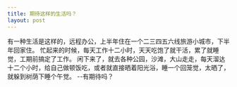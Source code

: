 ```yaml
---
title: 期待这样的生活吗？
layout: post
---
```

有一种生活是这样的，远程办公，上半年住在一个二三四五六线旅游小城市，下半年回家住。
  忙起来的时候，每天工作十二小时，天天吃饱了就干活，累了就睡觉，工期前搞定了工作。
  闲下来了，就去各种公园，沙滩，大山走走，每天溜达十二个小时，给自己做顿饭吃，或者就直接晒着阳光浴，睡一个回笼觉，太晒了，就躲到树荫下睡个午觉。
                                                                                               --有期待吗？